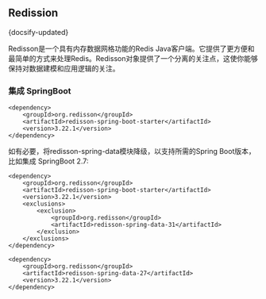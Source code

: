 ## Redission
{docsify-updated}

Redisson是一个具有内存数据网格功能的Redis Java客户端。它提供了更方便和最简单的方式来处理Redis。Redisson对象提供了一个分离的关注点，这使你能够保持对数据建模和应用逻辑的关注。


### 集成 SpringBoot
```
<dependency>
	<groupId>org.redisson</groupId>
	<artifactId>redisson-spring-boot-starter</artifactId>
	<version>3.22.1</version>
</dependency>
```
如有必要，将redisson-spring-data模块降级，以支持所需的Spring Boot版本，比如集成 SpringBoot 2.7:
```
<dependency>
	<groupId>org.redisson</groupId>
	<artifactId>redisson-spring-boot-starter</artifactId>
	<version>3.22.1</version>
	<exclusions>
		<exclusion>
			<groupId>org.redisson</groupId>
			<artifactId>redisson-spring-data-31</artifactId>
		</exclusion>
	</exclusions>
</dependency>

<dependency>
	<groupId>org.redisson</groupId>
	<artifactId>redisson-spring-data-27</artifactId>
	<version>3.22.1</version>
</dependency>
```
